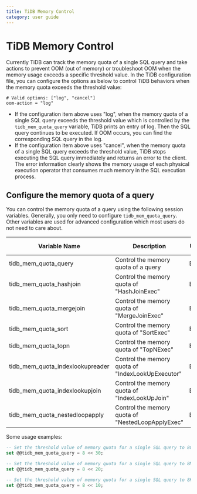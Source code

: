 ```yaml
---
title: TiDB Memory Control
category: user guide
---
```


# TiDB Memory Control

Currently TiDB can track the memory quota of a single SQL query and take actions to prevent OOM (out of memory) or troubleshoot OOM when the memory usage exceeds a specific threshold value. In the TiDB configuration file, you can configure the options as below to control TiDB behaviors when the memory quota exceeds the threshold value:

```
# Valid options: ["log", "cancel"]
oom-action = "log"
```

- If the configuration item above uses "log", when the memory quota of a single SQL query exceeds the threshold value which is controlled by the `tidb_mem_quota_query` variable, TiDB prints an entry of log. Then the SQL query continues to be executed. If OOM occurs, you can find the corresponding SQL query in the log.
- If the configuration item above uses "cancel", when the memory quota of a single SQL query exceeds the threshold value, TiDB stops executing the SQL query immediately and returns an error to the client. The error information clearly shows the memory usage of each physical execution operator that consumes much memory in the SQL execution process.

## Configure the memory quota of a query

You can control the memory quota of a query using the following session variables. Generally, you only need to configure `tidb_mem_quota_query`. Other variables are used for advanced configuration which most users do not need to care about.

| Variable Name | Description | Unit | Default Value |
|-----------------------------------|---------------------------------------------------|-------|-----------|
| tidb_mem_quota_query              | Control the memory quota of a query | Byte | 32 << 30 |
| tidb_mem_quota_hashjoin | Control the memory quota of "HashJoinExec" | Byte | 32 << 30 |
| tidb_mem_quota_mergejoin | Control the memory quota of "MergeJoinExec" | Byte | 32 << 30 |
| tidb_mem_quota_sort | Control the memory quota of "SortExec" | Byte | 32 << 30 |
| tidb_mem_quota_topn | Control the memory quota of "TopNExec" | Byte | 32 << 30 |
| tidb_mem_quota_indexlookupreader | Control the memory quota of "IndexLookUpExecutor" | Byte | 32 << 30 |
| tidb_mem_quota_indexlookupjoin | Control the memory quota of "IndexLookUpJoin" | Byte | 32 << 30 |
| tidb_mem_quota_nestedloopapply | Control the memory quota of "NestedLoopApplyExec" | Byte | 32 << 30 |

Some usage examples:

```sql
-- Set the threshold value of memory quota for a single SQL query to 8GB:
set @@tidb_mem_quota_query = 8 << 30;

-- Set the threshold value of memory quota for a single SQL query to 8MB:
set @@tidb_mem_quota_query = 8 << 20;

-- Set the threshold value of memory quota for a single SQL query to 8KB:
set @@tidb_mem_quota_query = 8 << 10;
```
